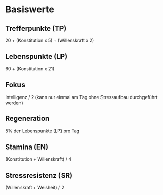 # Basiswerte

## Trefferpunkte (TP)

20 + (Konstitution x 5) + (Willenskraft x 2)

## Lebenspunkte (LP)

60 + (Konstitution x 21)

## Fokus

Intelligenz / 2 (kann nur einmal am Tag ohne Stressaufbau durchgeführt werden)

## Regeneration

5% der Lebenspunkte (LP) pro Tag

## Stamina (EN)

(Konstitution + Willenskraft) / 4

## Stressresistenz (SR)

(Willenskraft + Weisheit) / 2
